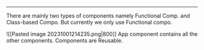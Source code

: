 - - -
There are mainly two types of components namely Functional Comp.  and Class-based Compo. But currently we only use Functional compo.

![[Pasted image 20231001214235.png|800]]
App component contains all the other components.
Components are Reusable. 